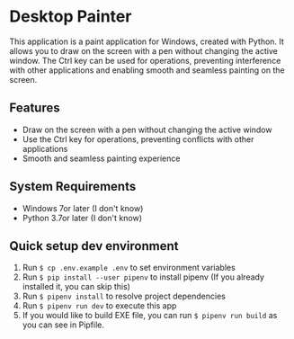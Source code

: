 # Desktop Painter

This application is a paint application for Windows, created with Python. It allows you to draw on the screen with a pen without changing the active window. The Ctrl key can be used for operations, preventing interference with other applications and enabling smooth and seamless painting on the screen.

## Features

- Draw on the screen with a pen without changing the active window
- Use the Ctrl key for operations, preventing conflicts with other applications
- Smooth and seamless painting experience

## System Requirements

- Windows 7or later (I don't know)
- Python 3.7or later (I don't know)

## Quick setup dev environment

1. Run ``$ cp .env.example .env`` to set environment variables
2. Run `$ pip install --user pipenv` to install pipenv (If you already installed it, you can skip this)
3. Run ``$ pipenv install`` to resolve project dependencies
4. Run ``$ pipenv run dev`` to execute this app
5. If you would like to build EXE file, you can run ``$ pipenv run build`` as you can see in Pipfile.
